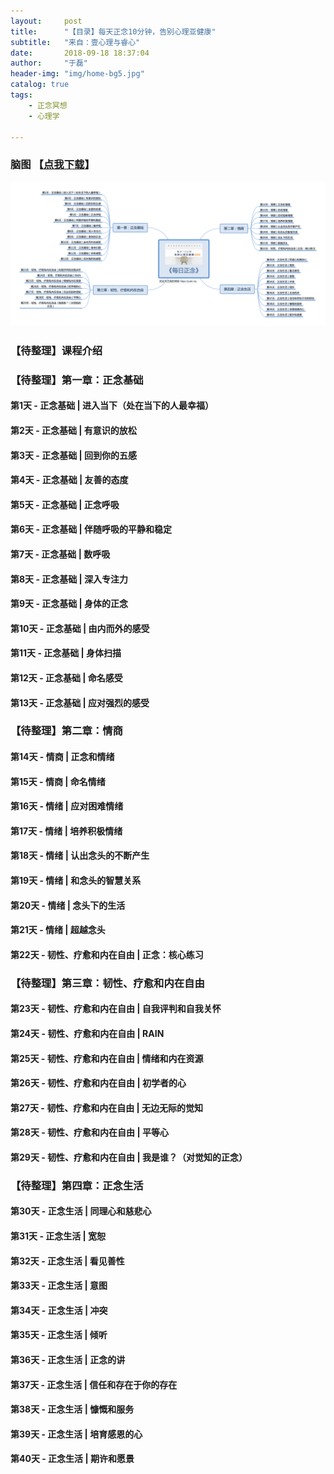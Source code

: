```yaml
---
layout:     post
title:      "【目录】每天正念10分钟，告别心理亚健康"
subtitle:   "来自：壹心理与睿心"
date:       2018-09-18 18:37:04
author:     "于磊"
header-img: "img/home-bg5.jpg"
catalog: true
tags:
    - 正念冥想
    - 心理学

---
```




### 脑图 【[点我下载](https://github.com/yuleizhuai/resources/raw/master/management/NPDP/lesson/NPDP-1809-Lesson1.pdf)】

![mindful_directory](/img/mindful/mindful_directory.png)



### 【待整理】课程介绍

### 【待整理】第一章：正念基础

#### 第1天 - 正念基础 | 进入当下（处在当下的人最幸福）

#### 第2天 - 正念基础 | 有意识的放松

#### 第3天 - 正念基础 | 回到你的五感

#### 第4天 - 正念基础 | 友善的态度

#### 第5天 - 正念基础 | 正念呼吸

#### 第6天 - 正念基础 | 伴随呼吸的平静和稳定

#### 第7天 - 正念基础 | 数呼吸

#### 第8天 - 正念基础 | 深入专注力

#### 第9天 - 正念基础 | 身体的正念

#### 第10天 - 正念基础 | 由内而外的感受

#### 第11天 - 正念基础 | 身体扫描

#### 第12天 - 正念基础 | 命名感受

#### 第13天 - 正念基础 | 应对强烈的感受

### 【待整理】第二章：情商

#### 第14天 - 情商 | 正念和情绪

#### 第15天 - 情商 | 命名情绪

#### 第16天 - 情绪 | 应对困难情绪

#### 第17天 - 情绪 | 培养积极情绪

#### 第18天 - 情绪 | 认出念头的不断产生

#### 第19天 - 情绪 | 和念头的智慧关系

#### 第20天 - 情绪 | 念头下的生活

#### 第21天 - 情绪 | 超越念头

#### 第22天 - 韧性、疗愈和内在自由 | 正念：核心练习

### 【待整理】第三章：韧性、疗愈和内在自由

#### 第23天 - 韧性、疗愈和内在自由 | 自我评判和自我关怀

#### 第24天 - 韧性、疗愈和内在自由 | RAIN

#### 第25天 - 韧性、疗愈和内在自由 | 情绪和内在资源

#### 第26天 - 韧性、疗愈和内在自由 | 初学者的心

#### 第27天 - 韧性、疗愈和内在自由 | 无边无际的觉知

#### 第28天 - 韧性、疗愈和内在自由 | 平等心

#### 第29天 - 韧性、疗愈和内在自由 | 我是谁？（对觉知的正念）

### 【待整理】第四章：正念生活

#### 第30天 - 正念生活 | 同理心和慈悲心

#### 第31天 - 正念生活 | 宽恕

#### 第32天 - 正念生活 | 看见善性

#### 第33天 - 正念生活 | 意图

#### 第34天 - 正念生活 | 冲突

#### 第35天 - 正念生活 | 倾听

#### 第36天 - 正念生活 | 正念的讲

#### 第37天 - 正念生活 | 信任和存在于你的存在

#### 第38天 - 正念生活 | 慷慨和服务

#### 第39天 - 正念生活 | 培育感恩的心

#### 第40天 - 正念生活 | 期许和愿景











































